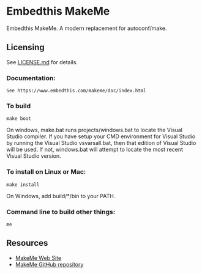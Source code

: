 Embedthis MakeMe
===

Embedthis MakeMe. A modern replacement for autoconf/make.

Licensing
---

See [LICENSE.md](https://github.com/embedthis/makeme/blob/master/LICENSE.md) for details.

### Documentation:

    See https://www.embedthis.com/makeme/doc/index.html

### To build

    make boot

On windows, make.bat runs projects/windows.bat to locate the Visual Studio compiler. If you have setup
your CMD environment for Visual Studio by running the Visual Studio vsvarsall.bat, then that edition of 
Visual Studio will be used. If not, windows.bat will attempt to locate the most recent Visual Studio version. 

### To install on Linux or Mac:

    make install

On Windows, add build/*/bin to your PATH.

### Command line to build other things:

    me

Resources
---
  - [MakeMe Web Site](https://www.embedthis.com/makeme/)
  - [MakeMe GitHub repository](https://github.com/embedthis/makeme)
